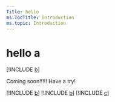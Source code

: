 ---Title: helloms.TocTitle: Introductionms.topic: Introduction---# hello a[!INCLUDE [b](non-existing.md)]Coming soon!!!!!Have a try![!INCLUDE [b](../crm/b.md)][!INCLUDE [b](b.md)][!INCLUDE [c](c.md)]